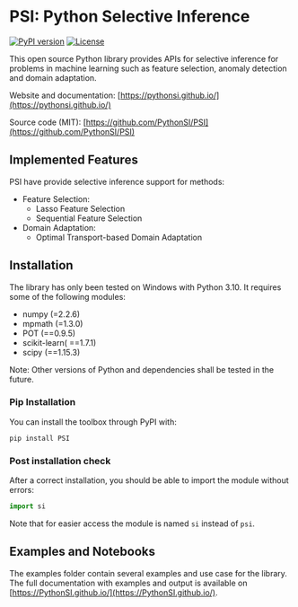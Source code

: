# PSI: Python Selective Inference

[![PyPI version](https://badge.fury.io/py/PythonSI.svg)](https://badge.fury.io/py/PythonSI)
[![License](https://anaconda.org/conda-forge/pot/badges/license.svg)](https://github.com/PythonSI/PSI/blob/master/LICENSE)

This open source Python library provides APIs for selective inference for problems in machine learning such as feature selection, anomaly detection and domain adaptation.

Website and documentation: [https://pythonsi.github.io/](https://pythonsi.github.io/)

Source code (MIT): [https://github.com/PythonSI/PSI](https://github.com/PythonSI/PSI)

## Implemented Features

PSI have provide selective inference support for methods:

* Feature Selection:
    * Lasso Feature Selection
    * Sequential Feature Selection
* Domain Adaptation:
    * Optimal Transport-based Domain Adaptation

## Installation

The library has only been tested on Windows with Python 3.10. It requires some of the following modules:
- numpy (=2.2.6)
- mpmath (=1.3.0)
- POT (==0.9.5)
- scikit-learn( ==1.7.1)
- scipy (==1.15.3)

Note: Other versions of Python and dependencies shall be tested in the future.

### Pip Installation

You can install the toolbox through PyPI with:

```console
pip install PSI
```

### Post installation check
After a correct installation, you should be able to import the module without errors:

```python
import si
```

Note that for easier access the module is named `si` instead of `psi`.

## Examples and Notebooks

The examples folder contain several examples and use case for the library. The full documentation with examples and output is available on [https://PythonSI.github.io/](https://PythonSI.github.io/).